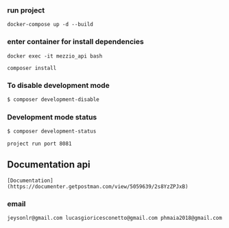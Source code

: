 ### run project
```
docker-compose up -d --build
```

### enter container for install dependencies
```
docker exec -it mezzio_api bash

composer install
```

### To disable development mode

```bash
$ composer development-disable
```

### Development mode status

```bash
$ composer development-status
```

```
project run port 8081
```

## Documentation api
```
[Documentation](https://documenter.getpostman.com/view/5059639/2s8YzZPJxB)

```

### email
``
jeysonlr@gmail.com
lucasgioricesconetto@gmail.com
phmaia2018@gmail.com
``

